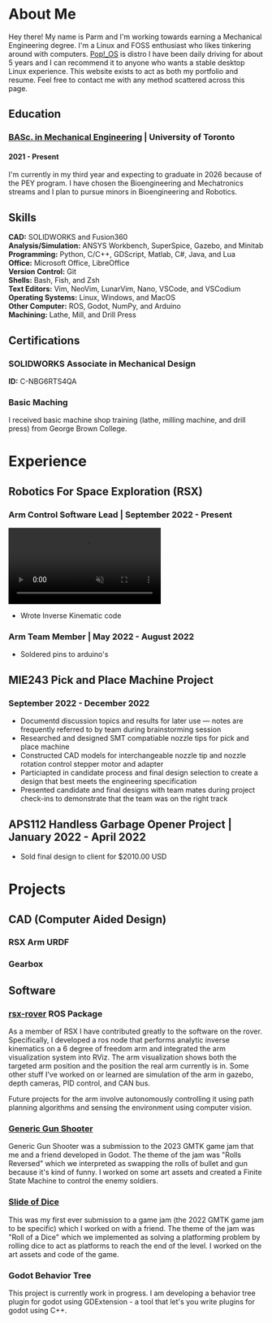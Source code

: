 # About Me

Hey there! My name is Parm and I'm working towards earning a Mechanical Engineering degree. I'm a Linux and FOSS enthusiast who likes tinkering around with computers. [Pop!_OS](https://pop.system76.com/) is distro I have been daily driving for about 5 years and I can recommend it to anyone who wants a stable desktop Linux experience. This website exists to act as both my portfolio and resume. Feel free to contact me with any method scattered across this page.

## Education

### [**BASc. in Mechanical Engineering**](https://www.mie.utoronto.ca/programs/undergraduate/mechanical-engineering/) | University of Toronto 
#### 2021 - Present

I'm currently in my third year and expecting to graduate in 2026 because of the PEY program. I have chosen the Bioengineering and Mechatronics streams and I plan to pursue minors in Bioengineering and Robotics. 

## Skills
**CAD:** SOLIDWORKS and Fusion360
<br>
**Analysis/Simulation:** ANSYS Workbench, SuperSpice, Gazebo, and Minitab
<br>
**Programming:** Python, C/C++, GDScript, Matlab, C#, Java, and Lua
<br>
**Office:** Microsoft Office, LibreOffice
<br>
**Version Control:** Git
<br>
**Shells:** Bash, Fish, and Zsh
<br>
**Text Editors:** Vim, NeoVim, LunarVim, Nano, VSCode, and VSCodium
<br>
**Operating Systems:** Linux, Windows, and MacOS
<br>
**Other Computer:** ROS, Godot, NumPy, and Arduino
<br>
**Machining:** Lathe, Mill, and Drill Press

## Certifications

### SOLIDWORKS Associate in Mechanical Design
**ID:** C-NBG6RTS4QA

### Basic Maching 
I received basic machine shop training (lathe, milling machine, and drill press) from George Brown College.

# Experience

## Robotics For Space Exploration (RSX)

### Arm Control Software Lead | September 2022 - Present
<video src="videos/Ik_features.mp4" data-canonical-src="https://user-images.githubusercontent.com/169707/126715420-991ad821-9ac8-4b66-b79e-e0966e0f3a89.mp4" controls="controls" muted="muted" class="d-block rounded-bottom-2 width-fit" style="max-height:640px; max-width:480;">
</video>


- Wrote Inverse Kinematic code

### Arm Team Member | May 2022 - August 2022
- Soldered pins to arduino's

## MIE243 Pick and Place Machine Project 
### September 2022 - December 2022

- Documentd discussion topics and results for later use — notes are frequently referred to by team during brainstorming session
- Researched and designed SMT compatiable nozzle tips for pick and place machine 
- Constructed CAD models for interchangeable nozzle tip and nozzle rotation control stepper motor and adapter
- Particiapted in candidate process and final design selection to create a design that best meets the engineering specification
- Presented candidate and final designs with team mates during project check-ins to demonstrate that the team was on the right track

## APS112 Handless Garbage Opener Project | January 2022 - April 2022

- Sold final design to client for $2010.00 USD

# Projects

## CAD (Computer Aided Design)

### RSX Arm URDF

### Gearbox 

## Software

### [rsx-rover](https://github.com/rsx-utoronto/rsx-rover) ROS Package

As a member of RSX I have contributed greatly to the software on the rover. Specifically, I developed a ros node that performs analytic inverse kinematics on a 6 degree of freedom arm and integrated the arm visualization system into RViz. The arm visualization shows both the targeted arm position and the position the real arm currently is in. Some other stuff I've worked on or learned are simulation of the arm in gazebo, depth cameras, PID control, and CAN bus.

Future projects for the arm involve autonomously controlling it using path planning algorithms and sensing the environment using computer vision.


### [Generic Gun Shooter](https://battlemonk345.itch.io/generic-gun-shooter)

Generic Gun Shooter was a submission to the 2023 GMTK game jam that me and a friend developed in Godot. The theme of the jam was "Rolls Reversed" which we interpreted as swapping the rolls of bullet and gun because it's kind of funny. I worked on some art assets and created a Finite State Machine to control the enemy soldiers.

### [Slide of Dice](https://battlemonk345.itch.io/slide-of-dice)

This was my first ever submission to a game jam (the 2022 GMTK game jam to be specific) which I worked on with a friend. The theme of the jam was "Roll of a Dice" which we implemented as solving a platforming problem by rolling dice to act as platforms to reach the end of the level. I worked on the art assets and code of the game.

### Godot Behavior Tree

This project is currently work in progress. I am developing a behavior tree plugin for godot using GDExtension - a tool that let's you write plugins for godot using C++.